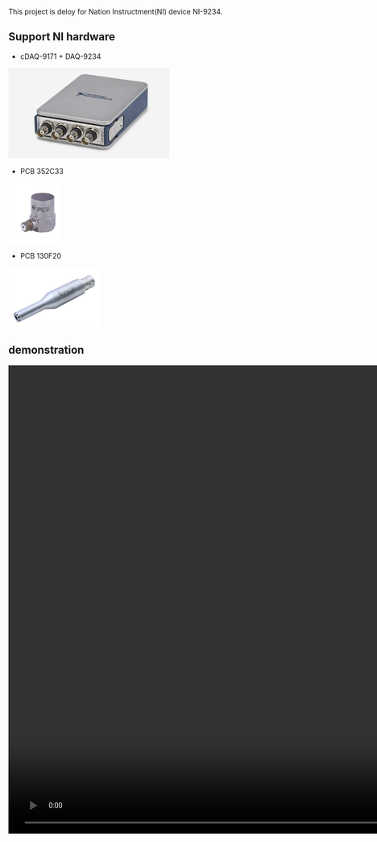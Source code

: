 This project is deloy for Nation Instructment(NI) device NI-9234.


## Support NI hardware
- cDAQ-9171 + DAQ-9234

<img src="./description/NI_cDAQ-9171&DAQ9234.jpg" height="180">

- PCB 352C33

<img src="./description/pcb_352c33_sample.jpg" height="120">

- PCB 130F20

<img src="./description/pcb_130F20_sample.jpg" height="120">


## demonstration
<video width="1920" height="930" controls>
  <source src="./description/demo.mp4" type="video/mp4">
</video>